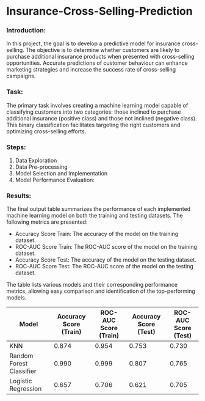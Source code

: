 # Insurance-Cross-Selling-Prediction

### Introduction:
In this project, the goal is to develop a predictive model for insurance cross-selling. The objective is to determine whether customers are likely to purchase additional insurance products when presented with cross-selling opportunities. Accurate predictions of customer behaviour can enhance marketing strategies and increase the success rate of cross-selling campaigns.

### Task:
The primary task involves creating a machine learning model capable of classifying customers into two categories: those inclined to purchase additional insurance (positive class) and those not inclined (negative class). This binary classification facilitates targeting the right customers and optimizing cross-selling efforts.

### Steps:
1. Data Exploration
2. Data Pre-processing
3. Model Selection and Implementation
4. Model Performance Evaluation:

### Results:
The final output table summarizes the performance of each implemented machine learning model on both the training and testing datasets. The following metrics are presented:

* Accuracy Score Train: The accuracy of the model on the training dataset.
* ROC-AUC Score Train: The ROC-AUC score of the model on the training dataset.
* Accuracy Score Test: The accuracy of the model on the testing dataset.
* ROC-AUC Score Test: The ROC-AUC score of the model on the testing dataset.

The table lists various models and their corresponding performance metrics, allowing easy comparison and identification of the top-performing models.

| Model                      | Accuracy Score (Train) | ROC-AUC Score (Train) | Accuracy Score (Test) | ROC-AUC Score (Test) |
|----------------------------|------------------------|-----------------------|-----------------------|----------------------|
| KNN                        | 0.874                  | 0.954                 | 0.753                 | 0.730                |
| Random Forest Classifier    | 0.990                  | 0.999                 | 0.807                 | 0.765                |
| Logistic Regression         | 0.657                  | 0.706                 | 0.621                 | 0.705                |
